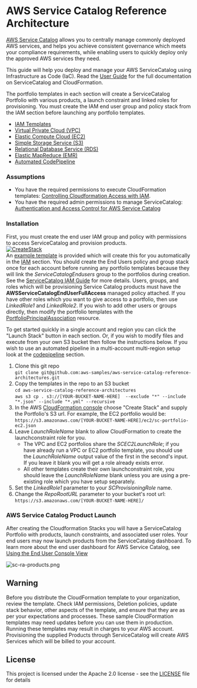 # AWS Service Catalog Reference Architecture

[AWS Service Catalog](https://docs.aws.amazon.com/servicecatalog/latest/adminguide/introduction.html) allows you to centrally manage commonly deployed AWS services, and helps you achieve consistent governance which meets your compliance requirements, while enabling users to quickly deploy only the approved AWS services they need. 

This guide will help you deploy and manage your AWS ServiceCatalog using Infrastructure as Code (IaC).
 Read the [User Guide](https://docs.aws.amazon.com/AWSCloudFormation/latest/UserGuide/cfn-reference-servicecatalog.html)
 for the full documentation on ServiceCatalog and CloudFormation.  

The portfolio templates in each section will create a ServiceCatalog Portfolio with various products, 
a launch constraint and linked roles for provisioning. 
You must create the IAM end user group and policy stack from the IAM section before launching any portfolio templates.
 * [IAM Templates](iam)
 * [Virtual Private Cloud (VPC)](vpc)
 * [Elastic Compute Cloud (EC2)](ec2)
 * [Simple Storage Service (S3)](s3)
 * [Relational Database Service (RDS)](rds)
 * [Elastic MapReduce (EMR)](emr)
 * [Automated CodePipeline](codepipeline)

### Assumptions  
* You have the required permissions to execute CloudFormation templates: [Controlling Cloudformation Access with IAM](https://docs.aws.amazon.com/AWSCloudFormation/latest/UserGuide/using-iam-template.html).
* You have the required admin permissions to manage ServiceCatalog: [Authentication and Access Control for AWS Service Catalog](https://docs.aws.amazon.com/servicecatalog/latest/adminguide/controlling_access.html)  

### Installation
First, you must create the end user IAM group and policy with permissions to access ServiceCatalog and provision products.  
[![CreateStack](https://s3.amazonaws.com/cloudformation-examples/cloudformation-launch-stack.png)](https://console.aws.amazon.com/cloudformation/home?region=us-east-1#/stacks/new?stackName=SC-RA-IAM-Endusers&templateURL=https://s3.amazonaws.com/aws-service-catalog-reference-architectures/iam/sc-enduser-iam.yml)  
An [example template](iam/sc-enduser-iam.yml) is provided which will create this for you automatically in the [IAM](iam) section.
 You should create the End Users policy and group stack once for each account before running any portfolio templates because they will link the
 _ServiceCatalogEndusers_ group to the portfolios during creation. See the
 [ServiceCatalog IAM Guide](https://docs.aws.amazon.com/servicecatalog/latest/adminguide/getstarted-iamenduser.html) for more details.
 Users, groups, and roles which will be provisioning Service Catalog products must have the
 **AWSServiceCatalogEndUserFullAccess** managed policy attached. If you have other roles which you want to give access to a
 portfolio, then use _LinkedRole1_ and _LinkedRole2_. If you wish to add other users or groups directly, then modify the portfolio templates with the
 [PortfolioPrincipalAssociation](https://docs.aws.amazon.com/AWSCloudFormation/latest/UserGuide/aws-resource-servicecatalog-portfolioprincipalassociation.html) resource.

To get started quickly in a single account and region you can click the "Launch Stack" button in each section.
 Or, if you wish to modify files and execute from your own S3 bucket then follow the instructions below. If you wish to use
 an automated pipeline in a multi-account multi-region setup look at the [codepipeline](codepipeline) section.  
1. Clone this git repo  
  ```git clone git@github.com:aws-samples/aws-service-catalog-reference-architectures.git```  
2. Copy the templates in the repo to an S3 bucket  
  ```cd aws-service-catalog-reference-architectures```  
  ```aws s3 cp . s3://[YOUR-BUCKET-NAME-HERE]  --exclude "*" --include "*.json" --include "*.yml" --recursive``` 
3. In the AWS [CloudFormation console](https://console.aws.amazon.com/cloudformation) choose "Create Stack" and supply the Portfolio's S3 url. 
For example, the EC2 portfolio would be:  
  ```https://s3.amazonaws.com/[YOUR-BUCKET-NAME-HERE]/ec2/sc-portfolio-ec2.json```  
4. Leave _LaunchRoleName_ blank to allow CloudFormation to create the launchconstraint role for you.  
    * The VPC and EC2 portfolios share the _SCEC2LaunchRole_; if you have already run a VPC or EC2 portfolio template, you should use the _LaunchRoleName_ output value of the first in the second's input.  If you leave it blank you will get a role already exists error.  
    * All other templates create their own launchconstraint role, you should leave the _LaunchRoleName_ blank unless you are using a pre-existing role which you have setup separately.
5. Set the _LinkedRole1_ parameter to your _SCProvisioningRole_ name.
6. Change the _RepoRootURL_ parameter to your bucket's root url:  
  ```https://s3.amazonaws.com/[YOUR-BUCKET-NAME-HERE]/```  
  
### AWS Service Catalog Product Launch  
After creating the Cloudformation Stacks you will have a ServiceCatalog Portfolio with products, launch constraints, and associated user roles.  Your end users may now launch products from the ServiceCatalog dashboard. To learn more about the end user dashboard for AWS Service Catalog, see [Using the End User Console View](https://docs.aws.amazon.com/servicecatalog/latest/userguide/end-user-console.html)

![sc-ra-products.png](sc-ra-products.png)

## Warning
Before you distribute the CloudFormation template to your organization, review the template. 
Check IAM permissions, Deletion policies, update stack behavior, other aspects of the template, 
and ensure that they are as per your expectations and processes. 
These sample CloudFormation templates may need updates before you can use them in production.  
Running these templates may result in charges to your AWS account.  
Provisioning the supplied Products through ServiceCatalog will create AWS Services which will be billed to your account.


## License  
This project is licensed under the Apache 2.0 license - see the [LICENSE](LICENSE) file for details
